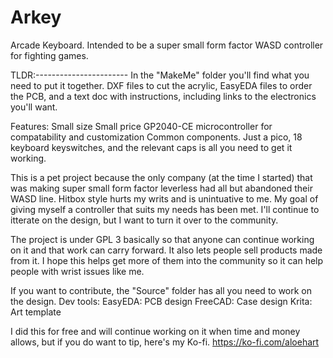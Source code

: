 # Arkey
 Arcade Keyboard. Intended to be a super small form factor WASD controller for fighting games. 


TLDR:-----------------------
 In the "MakeMe" folder you'll find what you need to put it together.
 DXF files to cut the acrylic, EasyEDA files to order the PCB, and a text doc with instructions, including links to the electronics you'll want. 

Features:
 Small size
 Small price
 GP2040-CE microcontroller for compatability and customization
 Common components. Just a pico, 18 keyboard keyswitches, and the relevant caps is all you need to get it working. 


This is a pet project because the only company (at the time I started) that was making super small form factor leverless had all but abandoned their WASD line. 
Hitbox style hurts my writs and is unintuative to me. 
My goal of giving myself a controller that suits my needs has been met. I'll continue to itterate on the design, but I want to turn it over to the community.

The project is under GPL 3 basically so that anyone can continue working on it and that work can carry forward. 
It also lets people sell products made from it. I hope this helps get more of them into the community so it can help people with wrist issues like me. 



If you want to contribute, the "Source" folder has all you need to work on the design. 
Dev tools: 
 EasyEDA: PCB design
 FreeCAD: Case design
 Krita: Art template


I did this for free and will continue working on it when time and money allows, but if you do want to tip, here's my Ko-fi.
https://ko-fi.com/aloehart
